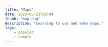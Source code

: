 ```yaml
---
title: "Maps"
date: 2020-06-21T08:04
thumb: "map.png"
description: "Learning to use and make maps."
tags: 
    - popular
    - sample
---
```




